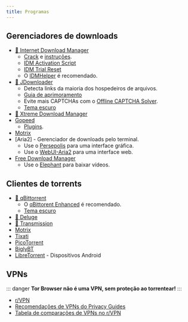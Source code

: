 ```yaml
---
title: Programas
---
```


## Gerenciadores de downloads

- [🌟 Internet Download Manager](https://www.internetdownloadmanager.com)
  - [Crack](https://cracksurl.com/internet-download-manager) e [instruções](https://rentry.org/installidm).
  - [IDM Activation Script](https://github.com/lstprjct/IDM-Activation-Script)
  - [IDM Trial Reset](https://github.com/J2TEAM/idm-trial-reset)
  - O [IDMHelper](https://github.com/unamer/IDMHelper) é recomendado.
- [🌟 JDownloader](https://jdownloader.org/jdownloader2)
  - Detecta links da maioria dos hospedeiros de arquivos.
  - [Guia de aprimoramento](https://lemmy.world/post/3098414)
  - Evite mais CAPTCHAs com o
    [Offline CAPTCHA Solver](https://github.com/cracker0dks/CaptchaSolver).
  - [Tema escuro](https://support.jdownloader.org/Knowledgebase/Article/View/dark-mode-theme)
- [🌟 Xtreme Download Manager](https://xtremedownloadmanager.com)
- [Gopeed](https://gopeed.com)
  - [Plugins](https://github.com/search?q=topic%3Agopeed-extension&type=repositories).
- [Motrix](https://motrix.app)
- [Aria2] - Gerenciador de downloads pelo terminal.
  - Use o [Persepolis](https://persepolisdm.github.io) para uma interface gráfica.
  - Use o [WebUI-Aria2](https://github.com/ziahamza/webui-aria2) para uma interface web.
- [Free Download Manager](https://www.freedownloadmanager.org)
  - Use o [Elephant](https://github.com/meowcateatrat/elephant) para baixar vídeos.

## Clientes de torrents

- [🌟 qBittorrent](https://www.qbittorrent.org)
  - O [qBittorent Enhanced](https://github.com/c0re100/qBittorrent-Enhanced-Edition) é recomendado.
  - [Tema escuro](https://draculatheme.com/qbittorrent)
- [🌟 Deluge](https://dev.deluge-torrent.org)
- [🌟 Transmission](https://transmissionbt.com)
- [Motrix](https://motrix.app)
- [Tixati](https://tixati.com)
- [PicoTorrent](https://picotorrent.org)
- [BiglyBT](https://www.biglybt.com)
- [LibreTorrent](https://github.com/proninyaroslav/libretorrent) - Dispositivos Android

## VPNs

::: danger
**Tor Browser não é uma VPN, sem proteção ao torrentear!**
:::

- [r/VPN](https://www.reddit.com/r/VPN)
- [Recomendações de VPNs do Privacy Guides](https://www.privacyguides.org/vpn)
- [Tabela de comparações de VPNs no r/VPN](https://www.reddit.com/m736zt)
